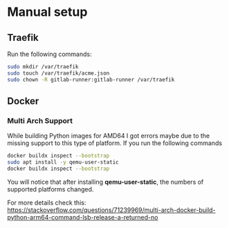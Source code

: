 # Manual setup

## Traefik
Run the following commands:
```sh
sudo mkdir /var/traefik
sudo touch /var/traefik/acme.json
sudo chown -R gitlab-runner:gitlab-runner /var/traefik
```

## Docker

### Multi Arch Support
While building Python images for AMD64 I got errors maybe due to the missing support to this type of platform.
If you run the following commands
```sh
docker buildx inspect --bootstrap
sudo apt install -y qemu-user-static
docker buildx inspect --bootstrap
```
You will notice that after installing **qemu-user-static**, the numbers of supported platforms changed.

For more details check this:
https://stackoverflow.com/questions/71239969/multi-arch-docker-build-python-arm64-command-lsb-release-a-returned-no 
